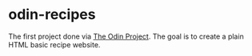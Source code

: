 # odin-recipes

The first project done via [The Odin Project](https://www.theodinproject.com/).
 The goal is to create a plain HTML basic recipe website.

